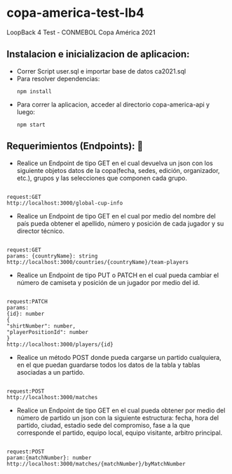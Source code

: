 # copa-america-test-lb4

LoopBack 4 Test - CONMEBOL Copa América 2021

## Instalacion e inicializacion de aplicacion:

- Correr Script user.sql e importar base de datos ca2021.sql
- Para resolver dependencias:
  ```
  npm install
  ```

* Para correr la aplicacion, acceder al directorio copa-america-api y luego:

  ```
  npm start
  ```

## Requerimientos (Endpoints): 🚀

- Realice un Endpoint de tipo GET en el cual devuelva un json con los siguiente objetos
  datos de la copa(fecha, sedes, edición, organizador, etc.), grupos y las selecciones
  que componen cada grupo.

```

request:GET
http://localhost:3000/global-cup-info

```

- Realice un Endpoint de tipo GET en el cual por medio del nombre del país pueda obtener
  el apellido, número y posición de cada jugador y su director técnico.

```

request:GET
params: {countryName}: string
http://localhost:3000/countries/{countryName}/team-players

```

- Realice un Endpoint de tipo PUT o PATCH en el cual pueda cambiar el número de
  camiseta y posición de un jugador por medio del id.

```

request:PATCH
params:
{id}: number
{
"shirtNumber": number,
"playerPositionId": number
}
http://localhost:3000/players/{id}

```

- Realice un método POST donde pueda cargarse un partido cualquiera, en el que puedan
  guardarse todos los datos de la tabla y tablas asociadas a un partido.

```

request:POST
http://localhost:3000/matches

```

- Realice un Endpoint de tipo GET en el cual pueda obtener por medio del número de
  partido un json con la siguiente estructura: fecha, hora del partido, ciudad, estadio sede
  del compromiso, fase a la que corresponde el partido, equipo local, equipo visitante,
  arbitro principal.

```

request:POST
param:{matchNumber}: number
http://localhost:3000/matches/{matchNumber}/byMatchNumber

```

```

```
